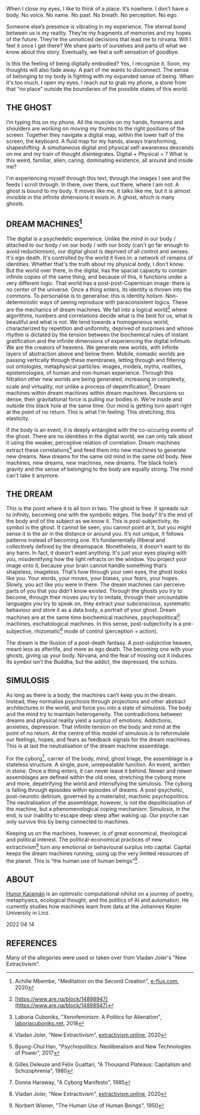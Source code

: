 When I close my eyes, I like to think of a place. It’s nowhere. I don’t have a body. No voice. No name. No past. No breath. No perception. No ego.

Someone else’s presence is vibrating in my experience. The eternal bond between us is my reality. They’re my fragments of memories and my hopes of the future. They’re the unnoticed decisions that lead me to nirvana. Will I feel it once I get there? We share parts of ourselves and parts of what we know about this story. Eventually, we feel a soft sensation of goodbye.

Is this the feeling of being digitally embodied? Yes, I recognize it. Soon, my thoughts will also fade away. A part of me wants to disconnect. The sense of belonging to my body is fighting with my expanded sense of being. When it's too much, I open my eyes. I reach out to grab my phone, a stone from that “no place” outside the boundaries of the possible states of this world.

## THE GHOST

I’m typing this on my phone. All the muscles on my hands, forearms and shoulders are working on moving my thumbs to the right positions of the screen. Together they navigate a digital map, within the lower half of the screen, the keyboard. A fluid map for my hands, always transforming, shapeshifting. A simultaneous digital and physical self-awareness descends on me and my train of thought disintegrates. Digital + Physical = ? What is this weird, familiar, alien, caring, dominating existence, all around and inside me?

I'm experiencing myself through this text, through the images I see and the feeds I scroll through. In there, over there, out there, where I am not. A ghost is bound to my body. It moves like me, it talks like me, but it is almost invisible in the infinite dimensions it exists in. A ghost, which is many ghosts. 

## DREAM MACHINES[^1]

The digital is a psychedelic experience. Unlike the mind in our body / attached to our body / on our body / with our body (can't go far enough to avoid reductionism), our digital ghost is deprived of all control and senses. It's ego death. It's controlled by the world it lives in: a network of remains of identities. Whether that's the truth about my physical body, I don't know. But the world over there, in the digital, has the spacial capacity to contain infinite copies of the same thing, and because of this, it functions under a very different logic. That world has a post-post-Copernican image: there is no center of the universe. Once a thing enters, its identity is thrown into the commons. To personalise is to generalise: this is identity holism. Non-deterministic ways of seeing reproduce with paraconsistent logics. These are the mechanics of dream machines. We fall into a logical world[^3] where algorithms, numbers and correlations decide what is the best for us, what is beautiful and what is not. We tend towards a homogeneous world, characterized by repetition and uniformity, deprived of surprises and whose rhythm is dictated by the tension between the biochemical rules of instant gratification and the infinite dimensions of experiencing the digital infimum. We are the creators of heavens. We generate new worlds, with infinite layers of abstraction above and below them. Mobile, nomadic worlds are passing vertically through these membranes, letting through and filtering out ontologies, metaphysical particles: images, models, myths, realities, epistemologies, of human and non-human experience. Through this filtration other new worlds are being generated, increasing in complexity, scale and virtuality, not unlike a process of depetrification[^8]. Dream machines within dream machines within dream machines. Recursions so dense, their gravitational force is pulling our bodies in. We're inside and outside this black hole at the same time. Our mind is getting torn apart right at the point of no return. This is what I'm feeling. This stretching, this elasticity.

If the body is an event, it is deeply entangled with the co-occuring events of the ghost. There are no identities in the digital world, we can only talk about it using the weaker, perceptive relation of correlation. Dream machines extract these correlations[^2] and feed them into new machines to generate new dreams. New dreams for the same old mind in the same old body. New machines, new dreams, new machines, new dreams. The black hole’s gravity and the sense of belonging to the body are equally strong. The mind can't take it anymore.

## THE DREAM

This is the point where it is all torn in two. The ghost is free. It spreads out to infinity, becoming one with the symbolic edges. The body? It's the end of the body and of the subject as we know it. This is post-subjectivity, its symbol is the ghost. It cannot be seen, you cannot point at it, but you might sense it in the air in the distance or around you. It’s not unique, it follows patterns instead of becoming one. It’s fundamentally illiberal and collectively defined by the dreamspace. Nonetheless, it doesn't want to do any harm. In fact, it doesn't want anything. It's just your eyes playing with you, misidentifying how the light refracts on the window. You project your image onto it, because your brain cannot handle something that’s shapeless, imageless. That’s how through your own eyes, the ghost looks like you. Your words, your moves, your biases, your fears, your hopes. Slowly, you act like you were in there. The dream machines can perceive parts of you that you didn’t know existed. Through the ghosts you try to become, through their moves you try to imitate, through their uncountable languages you try to speak on, they extract your subconscious, systematic behaviour and store it as a data body, a portrait of your ghost. Dream machines are at the same time biochemical machines, psychopolitical[^6] machines, eschatological machines. In this sense, post-subjectivity is a pre-subjective, rhizomatic[^5] mode of control (perception + action).

The dream is the illusion of a post-death fantasy. A post-subjective heaven, meant less as afterlife, and more as ego death. The becoming one with your ghosts, giving up your body. Nirvana, and the fear of missing out it induces. Its symbol isn’t the Buddha, but the addict, the depressed, the schizo. 

## SIMULOSIS

As long as there is a body, the machines can’t keep you in the dream. Instead, they normalise psychosis through projections and other abstract architectures in the world, and force you into a state of simulosis. The body and the mind try to maintain heterogeneity. The contradictions between dreams and physical reality yield a surplus of emotions. Addictions, anxieties, depression. That infinite tension on the body and mind at the point of no return. At the centre of this model of simulosis is to reformulate our feelings, hopes, and fears as feedback signals for the dream machines. This is at last the neutralisation of the dream machine assemblage.

For the cyborg[^7], carrier of the body, mind, ghost triage, the assemblage is a stateless structure. A single, pure, unrepeatable function. An event, written in stone. Once a thing enters, it can never leave it behind. Newer and newer assemblages are defined within the old ones, stretching the cyborg more and more, depetrifying the world and intensifying the simulosis. The cyborg is falling through episodes within episodes of dreams. A post-psychotic, post-neurotic delirium, governed by a materialist, machinic psychopolitics. The neutralisation of the assemblage, however, is not the depoliticisation of the machine, but a phenomenological coping mechanism. Simulosis, in the end, is our inability to escape deep sleep after waking up. Our psyche can only survive this by being connected to machines.

Keeping us on the machines, however, is of great economical, theological and political interest. The political-economical practices of new extractivism[^2] turn any emotional or behavioural surplus into capital. Capital keeps the dream machines running, using up the very limited resources of the planet. This is “the human use of human beings”[^4].

## ABOUT

[Hunor Karamán](https://hex22.org) is an optimistic computational nihilist on a journey of poetry, metaphysics, ecological thought, and the politics of AI and automation. He currently studies how machines learn from data at the Johannes Kepler University in Linz.

2022 04 14

## REFERENCES

Many of the allegories were used or taken over from Vladan Joler's "New Extractivism".

[^1]: Achille Mbembe, "Meditation on the Second Creation", [e-flux.com](https://www.e-flux.com/journal/114/364960/meditation-on-the-second-creation/), 2020
[^2]: Vladan Joler, "New Extractivism", [extractivism.online](https://extractivism.online), 2020
[^3]: [https://www.are.na/block/14898947](https://www.are.na/block/14898947)
[^4]: Norbert Wiener, "The Human Use of Human Beings", 1950
[^5]: Gilles Deleuze and Félix Guattari, "A Thousand Plateaus: Capitalism and Schizophrenia", 1980
[^6]: Byung-Chul Han, "Psychopolitics: Neoliberalism and New Technologies of Power", 2017
[^7]: Donna Haraway, "A Cyborg Manifesto", 1985
[^8]: Laboria Cuboniks, "Xenofeminism: A Politics for Alienation", [laboriacuboniks.net](https://laboriacuboniks.net/manifesto/xenofeminism-a-politics-for-alienation/), 2018


